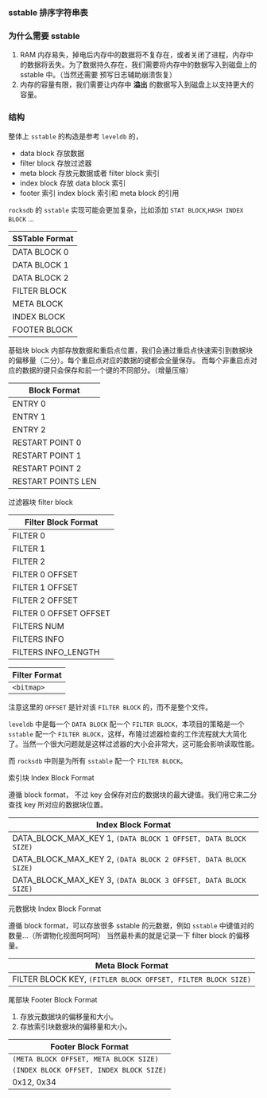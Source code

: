 ### sstable 排序字符串表

### 为什么需要 sstable

1. RAM 内存易失，掉电后内存中的数据将不复存在，或者关闭了进程，内存中的数据将丢失。为了数据持久存在，我们需要将内存中的数据写入到磁盘上的 sstable 中。（当然还需要 预写日志辅助崩溃恢复）
2. 内存的容量有限，我们需要让内存中 **溢出** 的数据写入到磁盘上以支持更大的容量。

### 结构

整体上 `sstable` 的构造是参考 `leveldb` 的，
* data block 存放数据
* filter block 存放过滤器
* meta block 存放元数据或者 filter block 索引
* index block 存放 data block 索引
* footer 索引 index block 索引和 meta block 的引用

`rocksdb` 的 `sstable` 实现可能会更加复杂，比如添加 `STAT BLOCK`,`HASH INDEX BLOCK` ...

| SSTable Format |
| -------------- |
| DATA BLOCK 0   |
| DATA BLOCK 1   |
| DATA BLOCK 2   |
| FILTER BLOCK   |
| META BLOCK     |
| INDEX BLOCK    |
| FOOTER BLOCK   |

基础块 block 内部存放数据和重启点位置，我们会通过重启点快速索引到数据块的偏移量（二分）。每个重启点对应的数据的键都会全量保存。
而每个非重启点对应的数据的键只会保存和前一个键的不同部分。（增量压缩）

| Block Format       |
| ------------------ |
| ENTRY 0            |
| ENTRY 1            |
| ENTRY 2            |
| RESTART POINT 0    |
| RESTART POINT 1    |
| RESTART POINT 2    |
| RESTART POINTS LEN |

过滤器块 filter block

| Filter Block Format    |
| ---------------------- |
| FILTER 0               |
| FILTER 1               |
| FILTER 2               |
| FILTER 0 OFFSET        |
| FILTER 1 OFFSET        |
| FILTER 2 OFFSET        |
| FILTER 0 OFFSET OFFSET |
| FILTERS NUM            |
| FILTERS INFO           |
| FILTERS INFO_LENGTH    |

| Filter Format |
| ------------- |
| `<bitmap>`    |

注意这里的 `OFFSET` 是针对该 `FILTER BLOCK` 的，而不是整个文件。

`leveldb` 中是每一个 `DATA BLOCK` 配一个 `FILTER BLOCK`，本项目的策略是一个 `sstable` 配一个 `FILTER BLOCK`，这样，布隆过滤器检查的工作流程就大大简化了。当然一个很大问题就是这样过滤器的大小会非常大，这可能会影响读取性能。

而 `rocksdb` 中则是为所有 `sstable` 配一个 `FILTER BLOCK`。


索引块 Index Block Format

遵循 block format， 不过 key 会保存对应的数据块的最大键值。我们用它来二分查找 key 所对应的数据块位置。

| Index Block Format                                             |
| -------------------------------------------------------------- |
| DATA_BLOCK_MAX_KEY 1, `(DATA BLOCK 1 OFFSET, DATA BLOCK SIZE)` |
| DATA_BLOCK_MAX_KEY 2, `(DATA BLOCK 2 OFFSET, DATA BLOCK SIZE)` |
| DATA_BLOCK_MAX_KEY 3, `(DATA BLOCK 3 OFFSET, DATA BLOCK SIZE)` |


元数据块 Index Block Format

遵循 block format，可以存放很多 sstable 的元数据，例如 `sstable` 中键值对的数量...（所谓物化视图呵呵呵）
当然最朴素的就是记录一下 filter block 的偏移量。

| Meta Block Format                                            |
| ------------------------------------------------------------ |
| FILTER BLOCK KEY, `(FITLER BLOCK OFFSET, FILTER BLOCK SIZE)` |


尾部块 Footer Block Format

1. 存放元数据块的偏移量和大小。
2. 存放索引块数据块的偏移量和大小。

| Footer Block Format                      |
| ---------------------------------------- |
| `(META BLOCK OFFSET, META BLOCK SIZE)`   |
| `(INDEX BLOCK OFFSET, INDEX BLOCK SIZE)` |
| 0x12, 0x34                               |